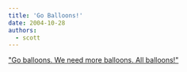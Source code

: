 ```yaml
---
title: 'Go Balloons!'
date: 2004-10-28
authors:
  - scott
---
```


["Go balloons. We need more balloons. All balloons!"](http://www.drudgereport.com/dnc86.htm)
